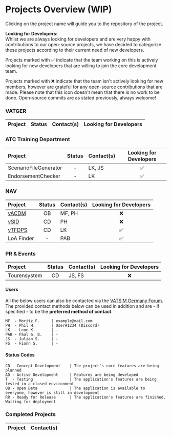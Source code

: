 <!-- START LINKS (these can be referenced in the document) -->

[VSID]: https://git.vatsim-germany.org/vatger-projects/vsid
[VACDM]: https://github.com/vACDM
[VTFDPS]: https://github.com/orgs/vtfdps/

<!-- END LINKS -->

# Projects Overview (WIP)

Clicking on the project name will guide you to the repository of the project.

**Looking for Developers:** <br/>
Whilst we are always looking for developers and are very happy with contributions to our open-source projects, we have 
decided to categorize these projects according to their current need of new developers. 

Projects marked with ✅ indicate 
that the team working on this is actively looking for new developers that are willing to join the core development team. 

Projects marked with ❌ indicate that the team isn't actively looking for new members, however are grateful for any open-source
contributions that are made. Please note that this icon doesn't mean that there is no work to be done. Open-source commits are
as stated previously, always welcome!

### VATGER

| Project | Status | Contact(s) | Looking for Developers |
|:--------|:------:|:-----------|:----------------------:|

### ATC Training Department

| Project               | Status | Contact(s) | Looking for Developers |
|:----------------------|:------:|:-----------|:----------------------:|
| ScenarioFileGenerator |   -    | LK, JS     |           ✅            |
| EndorsementChecker    |   -    | LK         |           ✅            |

### NAV 

| Project          | Status | Contact(s) | Looking for Developers |
|:-----------------|:------:|:-----------|:----------------------:|
| [vACDM][VACDM]   |   OB   | MF, PH     |           ❌            |
| [vSID][VSID]     |   CD   | PH         |           ❌            |
| [vTFDPS][VTFDPS] |   CD   | LK         |           ✅            |
| LoA Finder       |   -    | PAB        |           ✅            |

### PR & Events

| Project      | Status | Contact(s) | Looking for Developers |
|:-------------|:------:|:-----------|:----------------------:|
| Tourensystem |   CD   | JS, FS     |           ❌            |

#### Users
All the below users can also be contacted via the [VATSIM Germany Forum](https://board.vatsim-germany.org). 
The provided contact methods below can be used in addition and are - if specified - to be the **preferred method of contact**. 

```
MF  - Moritz F.     | example@mail.com
PH  - Phil H.       | User#1234 (Discord)
LK  - Leon K.       | -
PAB - Paul a. B.    | -
JS  - Julian S.     | -
FS  - Fionn S.      | -
```

#### Status Codes
```
CD - Concept Development    | The project's core features are being planned
AD - Active Development     | Features are being developed
T  - Testing                | The application's features are being tested in a closed environment
OB - Open Beta              | The application is available to everyone, however is still in development
RR - Ready for Release      | The application's features are finished. Waiting for deployment
```

### Completed Projects
| Project          | Contact(s) |
|:-----------------|:-----------|
